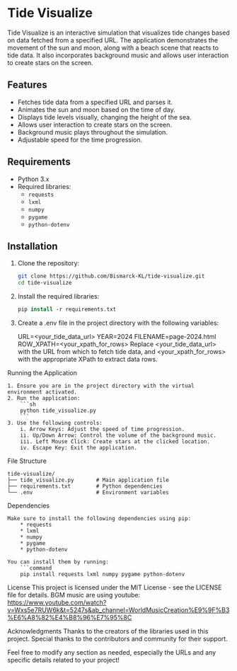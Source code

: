 # Tide Visualize

Tide Visualize is an interactive simulation that visualizes tide changes based on data fetched from a specified URL. The application demonstrates the movement of the sun and moon, along with a beach scene that reacts to tide data. It also incorporates background music and allows user interaction to create stars on the screen.

## Features

- Fetches tide data from a specified URL and parses it.
- Animates the sun and moon based on the time of day.
- Displays tide levels visually, changing the height of the sea.
- Allows user interaction to create stars on the screen.
- Background music plays throughout the simulation.
- Adjustable speed for the time progression.

## Requirements

- Python 3.x
- Required libraries:
  - `requests`
  - `lxml`
  - `numpy`
  - `pygame`
  - `python-dotenv`

## Installation

1. Clone the repository:

   ```sh
   git clone https://github.com/Bismarck-KL/tide-visualize.git
   cd tide-visualize
    ```

2. Install the required libraries:

    ```csh
    pip install -r requirements.txt
    ```

3. Create a .env file in the project directory with the following variables:

    URL=<your_tide_data_url>
    YEAR=2024
    FILENAME=page-2024.html
    ROW_XPATH=<your_xpath_for_rows>
    Replace <your_tide_data_url> with the URL from which to fetch tide data, and <your_xpath_for_rows> with the appropriate XPath to extract data rows.

Running the Application
    
    1. Ensure you are in the project directory with the virtual environment activated.
    2. Run the application:
        ```sh
        python tide_visualize.py
        ```
    3. Use the following controls:
        i. Arrow Keys: Adjust the speed of time progression.
        ii. Up/Down Arrow: Control the volume of the background music.
        iii. Left Mouse Click: Create stars at the clicked location.
        iv. Escape Key: Exit the application.

File Structure

    tide-visualize/
    ├── tide_visualize.py       # Main application file
    ├── requirements.txt        # Python dependencies
    └── .env                    # Environment variables

Dependencies

    Make sure to install the following dependencies using pip:
        * requests
        * lxml
        * numpy
        * pygame
        * python-dotenv
    
    You can install them by running:
        ```command
        pip install requests lxml numpy pygame python-dotenv

License
    This project is licensed under the MIT License - see the LICENSE file for details.
    BGM music are using youtube: https://www.youtube.com/watch?v=Wxs5e7RUW6k&t=5247s&ab_channel=WorldMusicCreation%E9%9F%B3%E6%A8%82%E4%B8%96%E7%95%8C


Acknowledgments
    Thanks to the creators of the libraries used in this project.
    Special thanks to the contributors and community for their support.


Feel free to modify any section as needed, especially the URLs and any specific details related to your project!
